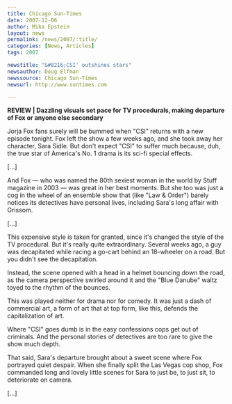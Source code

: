 ```yaml
---
title: Chicago Sun-Times 
date: 2007-12-06
author: Mika Epstein
layout: news
permalink: /news/2007/:title/
categories: [News, Articles]
tags: 2007

newstitle: "&#8216;CSI' outshines stars"
newsauthor: Doug Elfman  
newssource: Chicago Sun-Times  
newsurl: http://www.suntimes.com

---
```


**REVIEW | Dazzling visuals set pace for TV procedurals, making departure of Fox or anyone else secondary**

Jorja Fox fans surely will be bummed when "CSI" returns with a new episode tonight. Fox left the show a few weeks ago, and she took away her character, Sara Sidle. But don't expect "CSI" to suffer much because, duh, the true star of America's No. 1 drama is its sci-fi special effects.

[...]

And Fox &#8212; who was named the 80th sexiest woman in the world by Stuff magazine in 2003 &#8212; was great in her best moments. But she too was just a cog in the wheel of an ensemble show that (like "Law & Order") barely notices its detectives have personal lives, including Sara's long affair with Grissom.

[...]

This expensive style is taken for granted, since it's changed the style of the TV procedural. But it's really quite extraordinary. Several weeks ago, a guy was decapitated while racing a go-cart behind an 18-wheeler on a road. But you didn't see the decapitation.

Instead, the scene opened with a head in a helmet bouncing down the road, as the camera perspective swirled around it and the "Blue Danube" waltz toyed to the rhythm of the bounces.

This was played neither for drama nor for comedy. It was just a dash of commercial art, a form of art that at top form, like this, defends the capitalization of art.

Where "CSI" goes dumb is in the easy confessions cops get out of criminals. And the personal stories of detectives are too rare to give the show much depth.

That said, Sara's departure brought about a sweet scene where Fox portrayed quiet despair. When she finally split the Las Vegas cop shop, Fox commanded long and lovely little scenes for Sara to just be, to just sit, to deteriorate on camera.

[...]

